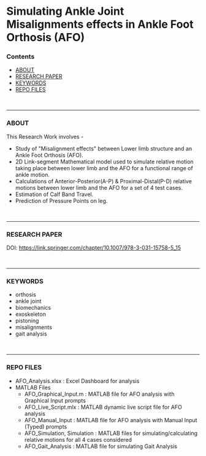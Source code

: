 # Simulating Ankle Joint Misalignments effects in Ankle Foot Orthosis (AFO)

### Contents
- [ABOUT](#about)
- [RESEARCH PAPER](#research-paper)
- [KEYWORDS](#keywords)
- [REPO FILES](#repo-files)

<br>
<hr>

### ABOUT
This Research Work involves -
- Study of "Misalignment effects" between Lower limb structure and an Ankle Foot Orthosis (AFO).
- 2D Link-segment Mathematical model used to simulate relative motion taking place between lower limb and the AFO for a functional range of ankle motion.
- Calculations of Anterior-Posterior(A-P) & Proximal-Distal(P-D) relative motions between lower limb and the AFO for a set of 4 test cases.
- Estimation of Calf Band Travel.
- Prediction of Pressure Points on leg.

<br>
<hr>

### RESEARCH PAPER
DOI: https://link.springer.com/chapter/10.1007/978-3-031-15758-5_15

<br>
<hr>

### KEYWORDS
- orthosis
- ankle joint
- biomechanics
- exoskeleton
- pistoning
- misalignments
- gait analysis

<br>
<hr>

### REPO FILES
* AFO_Analysis.xlsx : Excel Dashboard for analysis
* MATLAB Files
    * AFO_Graphical_Input.m : MATLAB file for AFO analysis with Graphical Input prompts
    * AFO_Live_Script.mlx : MATLAB dynamic live script file for AFO analysis
    * AFO_Manual_Input : MATLAB file for AFO analysis with Manual Input (Typed) prompts
    * AFO_Simulation, Simulation : MATLAB files for simulating/calculating relative motions for all 4 cases considered
    * AFO_Gait_Analysis : MATLAB file for simulating Gait Analysis

<br>
